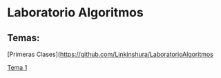 # Laboratorio Algoritmos

## Temas:

[Primeras Clases](https://github.com/Linkinshura/LaboratorioAlgoritmos

[Tema 1](PrimerosPasos)
